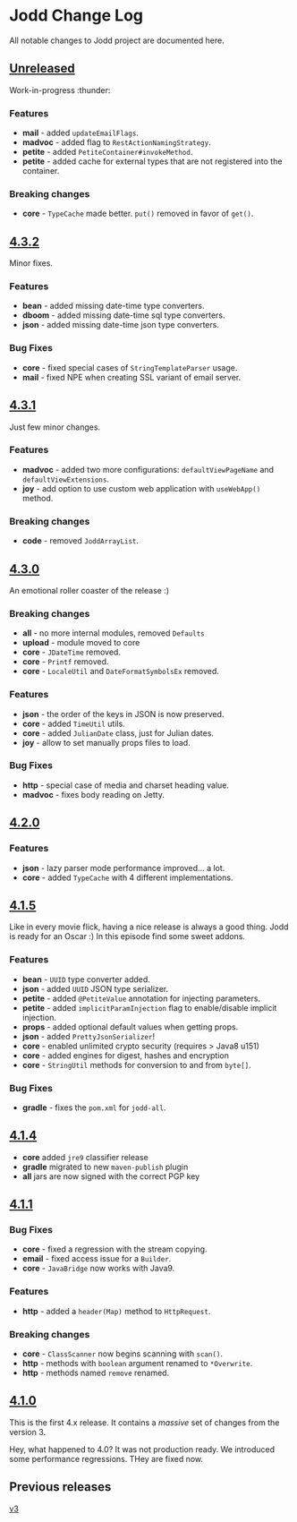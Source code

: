 # Jodd Change Log

All notable changes to Jodd project are documented here.

## [Unreleased](https://github.com/oblac/jodd/compare/v4.3.2...master)

Work-in-progress :thunder:

### Features

+ **mail** - added `updateEmailFlags`.
+ **madvoc** - added flag to `RestActionNamingStrategy`.
+ **petite** - added `PetiteContainer#invokeMethod`.
+ **petite** - added cache for external types that are not registered into the container.

### Breaking changes

+ **core** - `TypeCache` made better. `put()` removed in favor of `get()`.


## [4.3.2](https://github.com/oblac/jodd/compare/v4.3.1...4.3.2)

Minor fixes.

### Features

+ **bean** - added missing date-time type converters.
+ **dboom** - added missing date-time sql type converters.
+ **json** - added missing date-time json type converters.

### Bug Fixes

+ **core** - fixed special cases of `StringTemplateParser` usage.
+ **mail** - fixed NPE when creating SSL variant of email server.


## [4.3.1](https://github.com/oblac/jodd/compare/v4.3.0...4.3.1)

Just few minor changes.

### Features

+ **madvoc** - added two more configurations: `defaultViewPageName` and `defaultViewExtensions`.
+ **joy** - add option to use custom web application with `useWebApp()` method.

### Breaking changes

+ **code** - removed `JoddArrayList`. 


## [4.3.0](https://github.com/oblac/jodd/compare/v4.2.0...4.3.0)

An emotional roller coaster of the release :)

### Breaking changes

+ **all** - no more internal modules, removed `Defaults` 
+ **upload** - module moved to core
+ **core** - `JDateTime` removed.
+ **core** - `Printf` removed.
+ **core** - `LocaleUtil` and `DateFormatSymbolsEx` removed.

### Features

+ **json** - the order of the keys in JSON is now preserved.
+ **core** - added `TimeUtil` utils. 
+ **core** - added `JulianDate` class, just for Julian dates.
+ **joy** - allow to set manually props files to load.

### Bug Fixes

+ **http** - special case of media and charset heading value.
+ **madvoc** - fixes body reading on Jetty.

## [4.2.0](https://github.com/oblac/jodd/compare/v4.1.5...4.2.0)

### Features

+ **json** - lazy parser mode performance improved... a lot.
+ **core** - added `TypeCache` with 4 different implementations.

## [4.1.5](https://github.com/oblac/jodd/compare/v4.1.4...4.1.5)

Like in every movie flick, having a nice release is always a good thing. Jodd is ready for an Oscar :) In this episode find some sweet addons.

### Features

+ **bean** - `UUID` type converter added.
+ **json** - added `UUID` JSON type serializer.
+ **petite** - added `@PetiteValue` annotation for injecting parameters.
+ **petite** - added `implicitParamInjection` flag to enable/disable implicit injection.
+ **props** - added optional default values when getting props.
+ **json** - added `PrettyJsonSerializer`!
+ **core** - enabled unlimited crypto security (requires > Java8 u151)
+ **core** - added engines for digest, hashes and encryption 
+ **core** - `StringUtil` methods for conversion to and from `byte[]`.

### Bug Fixes

+ **gradle** - fixes the `pom.xml` for `jodd-all`.


## [4.1.4](https://github.com/oblac/jodd/compare/v4.1.1...v4.1.4)

+ **core** added `jre9` classifier release
+ **gradle** migrated to new `maven-publish` plugin
+ **all** jars are now signed with the correct PGP key

## [4.1.1](https://github.com/oblac/jodd/compare/v4.1.0...v4.1.1)

### Bug Fixes

+ **core** - fixed a regression with the stream copying.
+ **email** - fixed access issue for a `Builder`.
+ **core** - `JavaBridge` now works with Java9.

### Features

+ **http** - added a `header(Map)` method to `HttpRequest`.

### Breaking changes

+ **core** - `ClassScanner` now begins scanning with `scan()`.
+ **http** - methods with `boolean` argument renamed to `*Overwrite`.
+ **http** - methods named `remove` renamed. 

## [4.1.0](https://github.com/oblac/jodd/compare/v3.9.1...v4.1.0)

This is the first 4.x release. It contains a _massive_ set of changes from the version 3.

Hey, what happened to 4.0? It was not production ready. We introduced some performance regressions. THey are fixed now. 

## Previous releases

[v3](CHANGELOG_v3.md)
